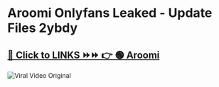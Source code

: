 
 # Aroomi Onlyfans Leaked - Update Files 2ybdy

## <h2><a href="https://clipsfans.com/Aroomi&ref=git">🔗 Click to LINKS ⏩⏩ 👉 🟢 Aroomi </a></h2>

<a href="https://clipsfans.com/Aroomi&ref=git" rel="nofollow" data-target="animated-image.originalLink"><img src="https://i.ibb.co.com/xMMVF88/686577567.gif" alt="Viral Video Original" style="max-width: 100%; display: inline-block;" data-target="animated-image.originalImage"></a>


